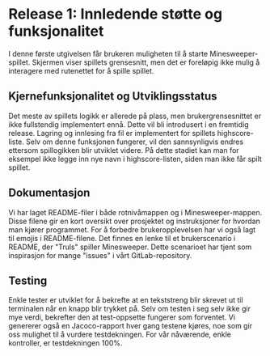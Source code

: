 # Release 1: Innledende støtte og funksjonalitet
I denne første utgivelsen får brukeren muligheten til å starte Minesweeper-spillet. Skjermen viser spillets grensesnitt, men det er foreløpig ikke mulig å interagere med rutenettet for å spille spillet.

## Kjernefunksjonalitet og Utviklingsstatus
Det meste av spillets logikk er allerede på plass, men brukergrensesnittet er ikke fullstendig implementert ennå. Dette vil bli introdusert i en fremtidig release.
Lagring og innlesing fra fil er implementert for spillets highscore-liste. Selv om denne funksjonen fungerer, vil den sannsynligvis endres ettersom spillogikken blir utviklet videre. På dette stadiet kan man for eksempel ikke legge inn nye navn i highscore-listen, siden man ikke får spilt spillet.

## Dokumentasjon
Vi har laget README-filer i både rotnivåmappen og i Minesweeper-mappen. Disse filene gir en kort oversikt over prosjektet og instruksjoner for hvordan man kjører programmet.
For å forbedre brukeropplevelsen har vi også lagt til emojis i README-filene.
Det finnes en lenke til et brukerscenario i README, der "Truls" spiller Minesweeper. Dette scenarioet har tjent som inspirasjon for mange "issues" i vårt GitLab-repository.

## Testing
Enkle tester er utviklet for å bekrefte at en tekststreng blir skrevet ut til terminalen når en knapp blir trykket på. Selv om testen i seg selv ikke gir mye verdi, bekrefter den at test-oppsette fungerer som forventet.
Vi genererer også en Jacoco-rapport hver gang testene kjøres, noe som gir oss mulighet til å vurdere testdekningen. For vår nåværende, enkle kontroller, er testdekningen 100%.
